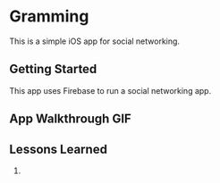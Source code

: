 # Gramming

This is a simple iOS app for social networking.

## Getting Started

This app uses Firebase to run a social networking app.

## App Walkthrough GIF

## Lessons Learned
1. 
